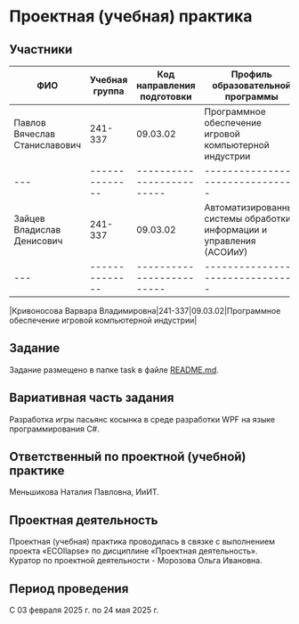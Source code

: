 # Проектная (учебная) практика
## Участники
|ФИО|Учебная группа|Код направления подготовки|Профиль образовательной программы|
|---|--------------|-------------------------|---------------------------------|
|Павлов Вячеслав Станиславович|241-337|09.03.02|Программное обеспечение игровой компьютерной индустрии|
|---|--------------|-------------------------|---------------------------------|
|Зайцев Владислав Денисович|241-337|09.03.02|Автоматизированные системы обработки информации и управления (АСОИиУ)|
|---|--------------|-------------------------|---------------------------------|

|Кривоносова Варвара Владимировна|241-337|09.03.02|Программное обеспечение игровой компьютерной индустрии|
## Задание
Задание размещено в папке task в файле [README.md](https://github.com/Lomegai/Practice-2025-1/blob/main/task/README.md).
## Вариативная часть задания
Разработка игры пасьянс косынка в среде разработки WPF на языке программирования C#.
## Ответственный по проектной (учебной) практике
Меньшикова Наталия Павловна, ИиИТ.
## Проектная деятельность
Проектная (учебная) практика проводилась в связке с выполнением проекта «ECOllapse» по дисциплине «Проектная деятельность».
Куратор по проектной деятельности - Морозова Ольга Ивановна.
## Период проведения
С 03 февраля 2025 г. по 24 мая 2025 г.
